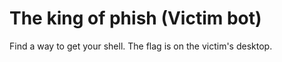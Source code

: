 # The king of phish (Victim bot)

Find a way to get your shell. The flag is on the victim's desktop.